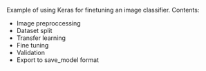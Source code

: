 Example of using Keras for finetuning an image classifier. 
Contents:

- Image preproccessing
- Dataset split
- Transfer learning
- Fine tuning
- Validation
- Export to save_model format
